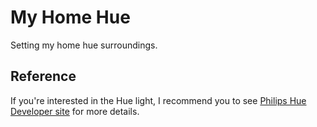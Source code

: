 # My Home Hue

Setting my home hue surroundings.

## Reference

If you're interested in the Hue light, I recommend you to see [Philips Hue Developer site](https://developers.meethue.com/) for more details.